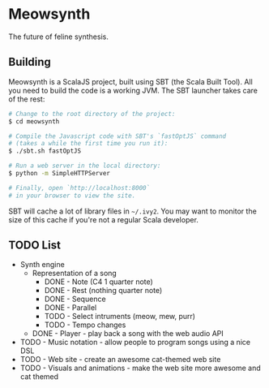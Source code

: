 # Meowsynth

The future of feline synthesis.

## Building

Meowsynth is a ScalaJS project, built using SBT (the Scala Built Tool). All you need to build the code is a working JVM. The SBT launcher takes care of the rest:

~~~ bash
# Change to the root directory of the project:
$ cd meowsynth

# Compile the Javascript code with SBT's `fastOptJS` command
# (takes a while the first time you run it):
$ ./sbt.sh fastOptJS

# Run a web server in the local directory:
$ python -m SimpleHTTPServer

# Finally, open `http://localhost:8000`
# in your browser to view the site.
~~~

SBT will cache a lot of library files in `~/.ivy2`.
You may want to monitor the size of this cache if you're
not a regular Scala developer.

## TODO List

- Synth engine
  - Representation of a song
    - DONE - Note (C4 1 quarter note)
    - DONE - Rest (nothing quarter note)
    - DONE - Sequence
    - DONE - Parallel
    - TODO - Select intruments (meow, mew, purr)
    - TODO - Tempo changes
  - DONE - Player - play back a song with the web audio API
- TODO - Music notation - allow people to program songs using a nice DSL
- TODO - Web site - create an awesome cat-themed web site
- TODO - Visuals and animations - make the web site more awesome and cat themed
